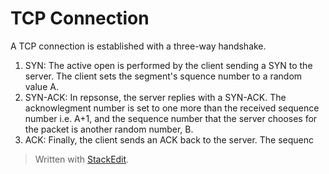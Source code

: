 # TCP Connection

A TCP connection is established with a three-way handshake.

 1. SYN: The active open is performed by the client sending a SYN to the server. The client sets the segment's squence number to a random value A.
 2. SYN-ACK: In repsonse, the server replies with a SYN-ACK. The acknowlegment number is set to one more than the received sequence number i.e. A+1, and the sequence number that the server chooses for the packet is another random number, B.
 3. ACK: Finally, the client sends an ACK back to the server. The sequenc

> Written with [StackEdit](https://stackedit.io/).
<!--stackedit_data:
eyJoaXN0b3J5IjpbMTEyOTI4NzgyNV19
-->
